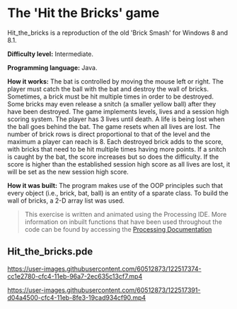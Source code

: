 # The 'Hit the Bricks' game

Hit_the_bricks is a reproduction of the old 'Brick Smash' for Windows 8 and 8.1. 

**Difficulty level:** Intermediate. 

**Programming language:** Java.

**How it works:** The bat is controlled by moving the mouse left or right. The player must catch the ball with the bat and destroy the wall of bricks. Sometimes, a brick must be hit multiple times in order to be destroyed. Some bricks may even release a snitch (a smaller yellow ball) after they have been destroyed. The game implements levels, lives and a session high scoring system. The player has 3 lives until death. A life is being lost when the ball goes behind the bat. The game resets when all lives are lost. The number of brick rows is direct proportional to that of the level and the maximum a player can reach is 8. Each destroyed brick adds to the score, with bricks that need to be hit multiple times having more points. If a snitch is caught by the bat, the score increases but so does the difficulty. If the score is higher than the established session high score as all lives are lost, it will be set as the new session high score.

**How it was built:** The program makes use of the OOP principles such that every object (i.e., brick, bat, ball) is an entity of a sparate class. To build the wall of bricks, a 2-D array list was used. 

> This exercise is written and animated using the Processing IDE. More information on inbuilt functions that have been used throughout the code can be found by accessing the [Processing Documentation](https://processing.org/reference/)

## Hit_the_bricks.pde
https://user-images.githubusercontent.com/60512873/122517374-cc1e2780-cfc4-11eb-96a7-2ec635c13cf7.mp4

https://user-images.githubusercontent.com/60512873/122517391-d04a4500-cfc4-11eb-8fe3-19cad934cf90.mp4


